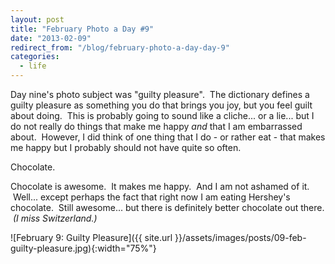 ```yaml
---
layout: post
title: "February Photo a Day #9"
date: "2013-02-09"
redirect_from: "/blog/february-photo-a-day-day-9"
categories:
  - life
---
```


Day nine's photo subject was "guilty pleasure".  The dictionary defines a guilty pleasure as something you do that brings you joy, but you feel guilt about doing.  This is probably going to sound like a cliche... or a lie... but I do not really do things that make me happy _and_ that I am embarrassed about.  However, I did think of one thing that I do - or rather eat - that makes me happy but I probably should not have quite so often.

Chocolate.

Chocolate is awesome.  It makes me happy.  And I am not ashamed of it.  Well... except perhaps the fact that right now I am eating Hershey's chocolate.  Still awesome... but there is definitely better chocolate out there.  _(I miss Switzerland.)_

![February 9: Guilty Pleasure]({{ site.url }}/assets/images/posts/09-feb-guilty-pleasure.jpg){:width="75%"}

